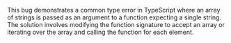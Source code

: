 This bug demonstrates a common type error in TypeScript where an array of strings is passed as an argument to a function expecting a single string. The solution involves modifying the function signature to accept an array or iterating over the array and calling the function for each element.